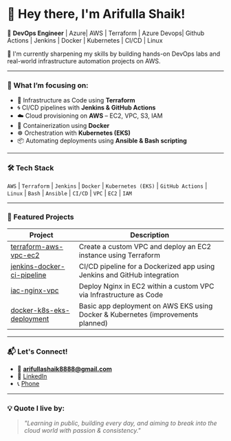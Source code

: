 # 👋 Hey there, I'm Arifulla Shaik!

🚀 **DevOps Engineer** | Azure| AWS | Terraform | Azure Devops| Github Actions | Jenkins | Docker | Kubernetes | CI/CD | Linux

🌱 I'm currently sharpening my skills by building hands-on DevOps labs and real-world infrastructure automation projects on AWS.

---

### 🧠 What I’m focusing on:
- 🔧 Infrastructure as Code using **Terraform**
- 🌀 CI/CD pipelines with **Jenkins & GitHub Actions**
- ☁️ Cloud provisioning on **AWS** – EC2, VPC, S3, IAM
- 🐳 Containerization using **Docker**
- ☸️ Orchestration with **Kubernetes (EKS)**
- 📦 Automating deployments using **Ansible & Bash scripting**

---

### 🛠️ Tech Stack
`AWS` | `Terraform` | `Jenkins` | `Docker` | `Kubernetes (EKS)` | `GitHub Actions` | `Linux` | `Bash` | `Ansible` | `CI/CD` | `VPC` | `EC2` | `IAM`

---

### 📂 Featured Projects

| Project | Description |
|--------|-------------|
| [terraform-aws-vpc-ec2](https://github.com/ARIFULLALAB01/Terraform-Aws-VPC-EC2) | Create a custom VPC and deploy an EC2 instance using Terraform |
| [jenkins-docker-ci-pipeline](https://github.com/ARIFULLALAB01/Jenkins-Docker-CI-Pipeline)  | CI/CD pipeline for a Dockerized app using Jenkins and GitHub integration |
| [iac-nginx-vpc](https://github.com/ARIFULLALAB01/IAC-Nginx-VPC)  | Deploy Nginx in EC2 within a custom VPC via Infrastructure as Code |
| [docker-k8s-eks-deployment](https://github.com/ARIFULLALAB01/Docker-Kubernetes-EKS-Deployment)  | Basic app deployment on AWS EKS using Docker & Kubernetes (improvements planned) |

---

### 📬 Let's Connect!
- 📧 **[arifullashaik8888@gmail.com](mailto:arifullashaik8888@gmail.com)**
- 💼 [LinkedIn](https://www.linkedin.com/in/arifullashaikofficial/)
- 📞 [Phone](http://wa.me/9381612568)

---

### 💡 Quote I live by:
> *"Learning in public, building every day, and aiming to break into the cloud world with passion & consistency."*
